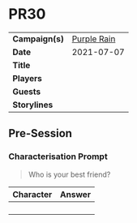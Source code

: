 # PR30

|||
| --- | --- |
| **Campaign(s)** | [Purple Rain](../campaigns/C1-purple-rain.md) | session.3
| **Date** | 2021-07-07 |
| **Title** | |
| **Players** | |
| **Guests** | |
| **Storylines** | |

## Pre-Session

### Characterisation Prompt

> Who is your best friend?

| Character | Answer |
| --- | --- |
| | | characterisation.1
| | |
| | |
| | |

